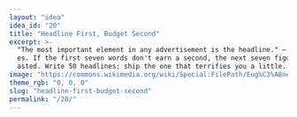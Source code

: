 ```yaml
---
layout: "idea"
idea_id: "20"
title: "Headline First, Budget Second"
excerpt: >-
  "The most important element in any advertisement is the headline." — John Capl
  es. If the first seven words don't earn a second, the next seven figures are w
  asted. Write 50 headlines; ship the one that terrifies you a little.
image: "https://commons.wikimedia.org/wiki/Special:FilePath/Eug%C3%A8ne_Delacroix_-_La_libert%C3%A9_guidant_le_peuple-2.jpg"
theme_rgb: "0, 0, 0"
slug: "headline-first-budget-second"
permalink: "/20/"
---
```

<!-- TODO: Paste the full body content for this idea here. -->
